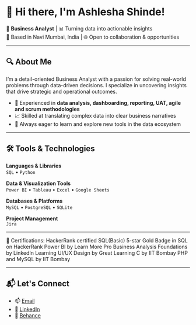# 👋 Hi there, I'm Ashlesha Shinde!

🎯 **Business Analyst** | 📊 Turning data into actionable insights  
📍 Based in Navi Mumbai, India | 🌐 Open to collaboration & opportunities  

---

## 🔍 About Me

I’m a detail-oriented Business Analyst with a passion for solving real-world problems through data-driven decisions. I specialize in uncovering insights that drive strategic and operational outcomes.

- 🔎 Experienced in **data analysis, dashboarding, reporting, UAT, agile and scrum methodologies**
- 📈 Skilled at translating complex data into clear business narratives
- 🧠 Always eager to learn and explore new tools in the data ecosystem

---

## 🛠️ Tools & Technologies

**Languages & Libraries**  
`SQL` • `Python` 

**Data & Visualization Tools**  
`Power BI` • `Tableau` • `Excel` • `Google Sheets`

**Databases & Platforms**  
`MySQL` • `PostgreSQL` • `SQLite`

**Project Management**  
`Jira`

---

📜 Certifications:
HackerRank certified SQL(Basic)
5-star Gold Badge in SQL on HackerRank
Power BI by Learn More Pro
Business Analysis Foundations by LinkedIn Learning
UI/UX Design by Great Learning 
C by IIT Bombay 
PHP and MySQL by IIT Bombay

---

## 📬 Let's Connect

- 📫 [Email](ashleshashinde13@gmail.com)
- 💼 [LinkedIn](https://www.linkedin.com/in/ashlesha-shinde-8260a124b/)
- 🎨 [Behance](https://www.behance.net/ashleshashinde1)

